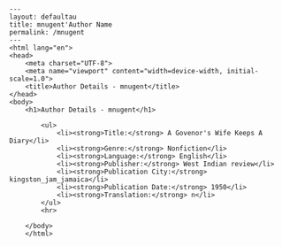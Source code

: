
    ---
    layout: defaultau
    title: mnugent'Author Name 
    permalink: /mnugent
    ---
    <html lang="en">
    <head>
        <meta charset="UTF-8">
        <meta name="viewport" content="width=device-width, initial-scale=1.0">
        <title>Author Details - mnugent</title>
    </head>
    <body>
        <h1>Author Details - mnugent</h1>
        
            <ul>
                <li><strong>Title:</strong> A Govenor's Wife Keeps A Diary</li>
                <li><strong>Genre:</strong> Nonfiction</li>
                <li><strong>Language:</strong> English</li>
                <li><strong>Publisher:</strong> West Indian review</li>
                <li><strong>Publication City:</strong> kingston_jam_jamaica</li>
                <li><strong>Publication Date:</strong> 1950</li>
                <li><strong>Translation:</strong> n</li>
            </ul>
            <hr>
            
        </body>
        </html>
        